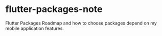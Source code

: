 # flutter-packages-note
Flutter Packages Roadmap and how to choose packages depend on my mobile application features.
